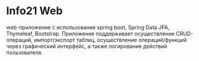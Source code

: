 # Info21 Web

web-приложение с использование spring boot, Spring Data JPA, Thymeleaf, Bootstrap. Приложение поддерживаeт осуществление CRUD-операций, импорт/экспорт таблиц, осуществление операций/функций через графический интерфейс, а также логирование действий пользователя.
